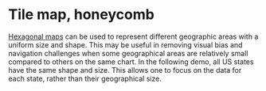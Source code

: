 # Tile map, honeycomb
[Hexagonal maps](https://api.highcharts.com/highcharts/series.tilemap) can be used to represent different geographic areas with a uniform size and shape. This may be useful in removing visual bias and navigation challenges when some geographical areas are relatively small compared to others on the same chart.
In the following demo, all US states have the same shape and size. This allows one to focus on the data for each state, rather than their geographical size.
